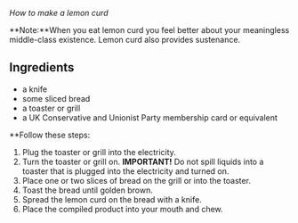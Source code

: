  *How to make a lemon curd*

**Note:**When you eat lemon curd you feel better about your meaningless middle-class existence. Lemon curd also provides sustenance.

## Ingredients

- a knife
- some sliced bread
- a toaster or grill
- a UK Conservative and Unionist Party membership card or equivalent


**Follow these steps:

1. Plug the toaster or grill into the electricity.
2. Turn the toaster or grill on.
   **IMPORTANT!** Do not spill liquids into a toaster that is plugged into the electricity and turned on.
3. Place one or two slices of bread on the grill or into the toaster. 
4. Toast the bread until golden brown.
5. Spread the lemon curd on the bread with a knife.
6. Place the compiled product into your mouth and chew.
 
